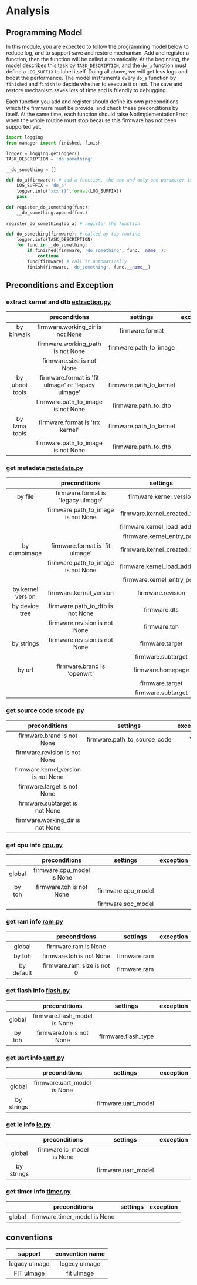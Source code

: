 # Analysis

## Programming Model

In this module, you are expected to follow the programming model below
to reduce log, and to support save and restore mechanism. Add and register a function, 
then the function will be called automatically. At the beginning, the model describes this task 
by `TASK_DESCRIPTION`,  and the `do_a` function must define a `LOG_SUFFIX` to label itself. Doing 
all above, we will get less logs and boost the performance. The model instruments every `do_a` function
by `finished` and `finish` to decide whether to execute it or not. The save and restore mechanism saves
lots of time and is friendly to debugging.
 
Each function you add and register should define its own preconditions which the firmware must be provide, 
and check these preconditions by itself. At the same time, each function should raise NotImplementationError
when the whole routine must stop because this firmware has not been supported yet.

```python
import logging
from manager import finished, finish

logger = logging.getLogger()
TASK_DESCRIPTION = 'do something'

__do_something = []

def do_a(firmware): # add a function, the one and only one parameter is firmware
    LOG_SUFFIX = 'do_a'
    logger.info('xxx {}'.format(LOG_SUFFIX))
    pass

def register_do_something(func):
    __do_something.append(func)
    
register_do_something(do_a) # register the function

def do_something(firmware): # called by top routine
    logger.info(TASK_DESCRIPTION)
    for func in __do_something:
        if finished(firmware, 'do_something', func.__name__):
            continue
        func(firmware) # call it automatically
        finish(firmware, 'do_something', func.__name__)
```

## Preconditions and Exception

### extract kernel and dtb [extraction.py](.|extraction.py)

|                | preconditions | settings | exception |
|:--------------:|:---:|:---:|:---:|
|   by binwalk   | firmware.working_dir is not None | firmware.format | Y |
|                | firmware.working_path is not None | firmware.path_to_image| |
|                | firmware.size is not None | | |
| by uboot tools | firmware.format is 'fit uImage' or 'legacy uImage' | firmware.path_to_kernel | |
|                | firmware.path_to_image is not None | firmware.path_to_dtb | |
|  by lzma tools | firmware.format is 'trx kernel' | firmware.path_to_kernel | |
|                | firmware.path_to_image is not None | firmware.path_to_dtb | |
    
### get metadata [metadata.py](.|metadata.py)

|                   | preconditions | settings | exception |
|:-----------------:|:---:|:---:|:---:|
|      by file      | firmware.format is 'legacy uImage' | firmware.kernel_version | |
|                   | firmware.path_to_image is not None | firmware.kernel_created_time | |
|                   |                                    | firmware.kernel_load_address | |
|                   |                                    | firmware.kernel_entry_point | |
|    by dumpimage   | firmware.format is 'fit uImage' | firmware.kernel_created_time | |
|                   | firmware.path_to_image is not None | firmware.kernel_load_address | |
|                   |                                    | firmware.kernel_entry_point | |
| by kernel version | firmware.kernel_version | firmware.revision | |
|   by device tree  | firmware.path_to_dtb is not None | firmware.dts | |
|                   | firmware.revision is not None | firmware.toh | |
|     by strings    | firmware.revision is not None | firmware.target | |
|                   |                               | firmware.subtarget | |
|       by url      | firmware.brand is 'openwrt' | firmware.homepage | |
|                   |                             | firmware.target | |
|                   |                             | firmware.subtarget | |
    
### get source code [srcode.py](./srcode.py)

|                   | preconditions | settings | exception |
|:-----------------:|:---:|:---:|:---:|
|                   | firmware.brand is not None | firmware.path_to_source_code | Y |
|                   | firmware.revision is not None | | |
|                   | firmware.kernel_version is not None | | |
|                   | firmware.target is not None | | |
|                   | firmware.subtarget is not None | | |
|                   | firmware.working_dir is not None | | |

### get cpu info [cpu.py](./cpu.py)

|                   | preconditions | settings | exception |
|:-----------------:|:---:|:---:|:---:|
|      global       | firmware.cpu_model is None | | | 
|      by toh       | firmware.toh is not None | firmware.cpu_model | |
|                   |                          | firmware.soc_model | |

### get ram info [ram.py](./ram.py)

|                   | preconditions | settings | exception |
|:-----------------:|:---:|:---:|:---:|
|      global       | firmware.ram is None | | | 
|      by toh       | firmware.toh is not None | firmware.ram | |
|    by default     | firmware.ram_size is not 0 | firmware.ram | |

### get flash info [flash.py](./flash.py)

|                   | preconditions | settings | exception |
|:-----------------:|:---:|:---:|:---:|
|      global       | firmware.flash_model is None | | |
|      by toh       | firmware.toh is not None | firmware.flash_type | |

### get uart info [uart.py](./uart.py)

|                   | preconditions | settings | exception |
|:-----------------:|:---:|:---:|:---:|
|      global       | firmware.uart_model is None | | |
|    by strings     | | firmware.uart_model | |

### get ic info [ic.py](./ic.py)

|                   | preconditions | settings | exception |
|:-----------------:|:---:|:---:|:---:|
|      global       | firmware.ic_model is None | | |
|    by strings     | | firmware.uart_model | |

### get timer info [timer.py](./timer.py)

|                   | preconditions | settings | exception |
|:-----------------:|:---:|:---:|:---:|
|      global       | firmware.timer_model is None | | |

## conventions

|support|convention name|
|:---:|:---:|
|legacy uImage|legecy uImage|
|FIT uImage|fit uImage|
